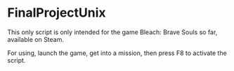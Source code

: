 # FinalProjectUnix

This only script is only intended for the game Bleach: Brave Souls so far, available on Steam.

For using, launch the game, get into a mission, then press F8 to activate the script.